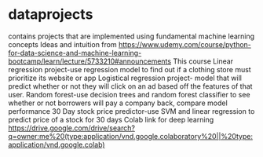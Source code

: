 # dataprojects
contains projects that are implemented using fundamental machine learning concepts
Ideas and intuition from https://www.udemy.com/course/python-for-data-science-and-machine-learning-bootcamp/learn/lecture/5733210#announcements This course
Linear regression project-use regression model to find out if a clothing store must prioritize its website or app
Logistical regression project- model that will predict whether or not they will click on an ad based off the features of that user.
Random forest-use decision trees and random forest classifier to see whether or not borrowers will pay a company back, compare model performance
30 Day stock price predictor-use SVM and linear regression to predict price of a stock for 30 days
Colab link for deep learning https://drive.google.com/drive/search?q=owner:me%20(type:application/vnd.google.colaboratory%20||%20type:application/vnd.google.colab)
